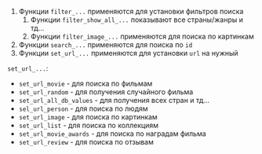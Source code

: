 1. Функции `filter_...` применяются для установки фильтров поиска
	1. Функции `filter_show_all_...` показывают все страны/жанры и тд...
	2. Функции `filter_image_...` применяются для поиска по картинкам
2. Функции `search_...` применяются для поиска по `id`
3. Функции `set_url_...` применяются для установки `url` на нужный


`set_url_...`:
- `set_url_movie` - для поиска по фильмам
- `set_url_random` - для получения случайного фильма
- `set_url_all_db_values` - для получения всех стран и тд...
- `sel_url_person` - для поиска по людям
- `set_url_image` - для поиска по картинкам
- `set_url_list` - для поиска по коллекциям
- `set_url_movie_awards` - для поиска по наградам фильма
- `set_url_review` - для поиска по отзывам